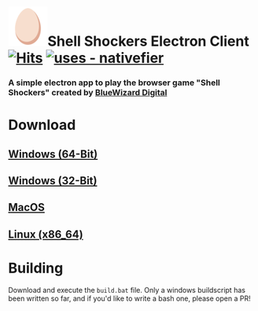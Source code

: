 # ![ShellShock](https://github.com/qfoxb/shellshock-electron/raw/main/assets/twemoji_egg.png)Shell Shockers Electron Client [![Hits](https://hits.seeyoufarm.com/api/count/incr/badge.svg?url=https%3A%2F%2Fgithub.com%2Fqfoxb%2Fshellshock-electron&count_bg=%2380C6FF&title_bg=%23555555&icon=&icon_color=%23E7E7E7&title=views&edge_flat=false)](https://hits.seeyoufarm.com)  [![uses - nativefier](https://img.shields.io/badge/uses-nativefier-80C6FF)](https://github.com/nativefier/nativefier)
### A simple electron app to play the browser game "Shell Shockers" created by [BlueWizard Digital](https://github.com/BlueWizardDigital)
# Download
## [Windows (64-Bit)](https://github.com/qfoxb/shellshock-electron/releases/latest/download/shellshock_64.exe)
## [Windows (32-Bit)](https://github.com/qfoxb/shellshock-electron/releases/latest/download/shellshock_32.exe)
## [MacOS](https://github.com/qfoxb/shellshock-electron/releases/latest/download/shellshock_macOS.dmg)
## [Linux (x86_64)](https://github.com/qfoxb/shellshock-electron/releases/latest/download/ShellShockers-linux-x64.zip)

# Building
Download and execute the ```build.bat``` file. Only a windows buildscript has been written so far, and if you'd like to write a bash one, please open a PR!
